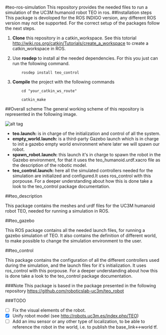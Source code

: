 #teo-ros-simulation
This repository provides the needed files to run a simulation of the UC3M humanoid robot TEO in ros.
##Installation steps
This package is devoloped for the ROS INDIGO version, any different ROS version may not be supported. For the correct setup of the packages follow the next steps.

1. **Clone** this repository in a catkin_workspace. See this totorial <http://wiki.ros.org/catkin/Tutorials/create_a_workspace> to create a catkin_workspace in ROS.
2. Use **rosdep** to install al the needed dependencies. For this you just can run the following command.

	```
		rosdep install teo_control
	```
3. **Compile** the project with the following commands

	```
		cd "your_catkin_ws_route"

		catkin_make	
	```

##Overall scheme
The general working scheme of this repository is represented in the following image.

![alt tag](http://i.imgur.com/IcHvehz.jpg?1)

- **teo.launch:** is in charge of the initialization and control of all the system.
 - **empty_world.launch:** is a third-party Gazebo launch which is in charge to init a gazebo empty world environment where later we will spawn our robot.
- **spawn_robot.launch:** this launch it's in charge to spawn the robot in the Gazebo environment, for that it uses the teo_humanoid.urdf.xacro file as the description of the robotic model.
- **teo_control.launch:** here all the simulated controllers needed for the simulation are initialized and configured.It uses ros_control with this porpouse. For a deeper understanding about how this is done take a look to the teo_control package documentation.

##teo_description

This package contains the meshes and urdf files for the UC3M humanoid robot TEO, needed for running a simulation in ROS.

##teo_gazebo

This ROS package contains all the needed launch files, for running a gazebo simulation of TEO. It also contains the definition of different world, to make possible to change the simulation environment to the user.

##teo_control

This package contains the configuration of all the different controllers used during the simulation, and the launch files for it's initialization. It uses ros_control with this porpouse. For a deeper understanding about how this is done take a look to the teo_control package documentation.

###Note
This package is based in the package presented in the following repository <https://github.com/roboticslab-uc3m/teo_robot>

###TODO 
- [ ] Fix the visual elements of the robot.
- [X] Unify robot model (see <http://robots.uc3m.es/index.php/TEO>)
- [ ] Add an imu sensor or any other type of localization, to be able to reference the robot in the world, i.e. to publish the base_link<->world tf.
